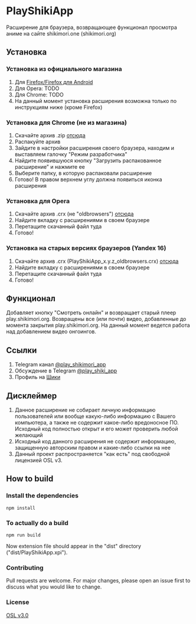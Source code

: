 
#  PlayShikiApp
Расширение для браузера, возвращающее функционал просмотра аниме на сайте shikimori.one (shikimori.org)

## Установка
### Установка из официального магазина
1. Для [Firefox/Firefox для Android](https://addons.mozilla.org/ru/firefox/addon/playshikimori-app)
2. Для Opera: TODO
3. Для Chrome: TODO
4. На данный момент установка расширения возможна только по инструкциям ниже (кроме Firefox)

### Установка для Chrome (не из магазина)
1. Скачайте архив .zip [отсюда](https://github.com/PlayShikiApp/PlayShikiApp/releases)
2. Распакуйте архив
3. Зайдите в настройки расширения своего браузера, находим и выставляем галочку "Режим разработчика"
4. Найдите появившуюся кнопку "Загрузить распакованное расширение" и нажмите ее
5. Выберите папку, в которую распаковали расширение
6. Готово! В правом верхнем углу должна появиться иконка расширения

### Установка для Opera
1. Скачайте архив .crx (не "oldbrowsers") [отсюда](https://github.com/PlayShikiApp/PlayShikiApp/releases)
2. Найдите вкладку с расширениями в своем браузере
3. Перетащите скачанный файл туда
4. Готово!

### Установка на старых версиях браузеров (Yandex 16)
1. Скачайте архив .crx (PlayShikiApp_x.y.z_oldbrowsers.crx) [отсюда](https://github.com/PlayShikiApp/PlayShikiApp/releases)
2. Найдите вкладку с расширениями в своем браузере
3. Перетащите скачанный файл туда
4. Готово!

## Функционал

Добавляет кнопку "Смотреть онлайн" и возвращает старый плеер play.shikimori.org.
Возвращены все (или почти) видео, добавленные до момента закрытия play.shikimori.org. На данный момент ведется работа над добавлением видео онгоингов.

## Ссылки
1. Telegram канал [@play_shikimori_app](http://t.me/play_shikimori_app)
2. Обсуждение в Telegram [@play_shiki_app](https://t.me/play_shiki_app)
3. Профиль на [Шики](https://shikimori.one/Kuroyasha)

## Дисклеймер
1. Данное расширение не собирает личную информацию пользователей или вообще какую-либо информацию с Вашего компьютера, а также не содержит какое-либо вредоносное ПО. Исходный код полностью открыт и его может проверить любой желающий
2. Исходный код данного расширения не содержит информацию, защищенную авторским правом и какие-либо ссылки на нее
3. Данный проект распространяется "как есть" под свободной лицензией OSL v3.

## How to build

### Install the dependencies
```
npm install
```

### To actually do a build

```
npm run build
```

Now extension file should appear in the "dist" directory ("dist/PlayShikiApp.xpi").

### Contributing

Pull requests are welcome. For major changes, please open an issue first to discuss what you would like to change.

### License 

[OSL v3.0](https://github.com/PlayShikiApp/PlayShikiApp/blob/master/LICENSE)


